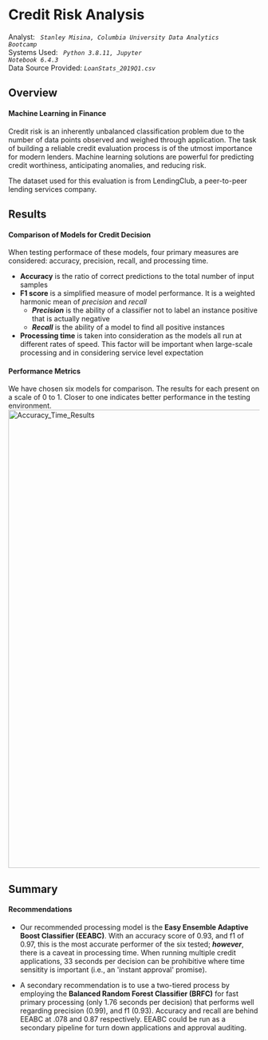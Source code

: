 # Credit Risk Analysis
Analyst: <code><i> Stanley Misina, Columbia University Data Analytics Bootcamp</i></code><br />
Systems Used: <i><code> Python 3.8.11, Jupyter Notebook 6.4.3 </i> </code> <br />
Data Source Provided: <i><code>LoanStats_2019Q1.csv</code></i>

## Overview
#### Machine Learning in Finance
Credit risk is an inherently unbalanced classification problem due to the number of data points observed and weighed through application. The task of building a reliable credit evaluation process is of the utmost importance for modern lenders. Machine learning solutions are powerful for predicting credit worthiness, anticipating anomalies, and reducing risk.

The dataset used for this evaluation is from LendingClub, a peer-to-peer lending services company.

## Results
#### Comparison of Models for Credit Decision
When testing performace of these models, four primary measures are considered: accuracy, precision, recall, and processing time.
- **Accuracy** is the ratio of correct predictions to the total number of input samples
- **F1 score** is a simplified measure of model performance. It is a weighted harmonic mean of _precision_ and _recall_
  - _**Precision**_ is the ability of a classifier not to label an instance positive that is actually negative
  - _**Recall**_ is the ability of a model to find all positive instances
-  **Processing time** is taken into consideration as the models all run at different rates of speed. This factor will be important when large-scale processing and in considering service level expectation

#### Performance Metrics
We have chosen six models for comparison. The results for each present on a scale of 0 to 1. Closer to one indicates better performance in the testing environment.
<img width="917" alt="Accuracy_Time_Results" src="https://user-images.githubusercontent.com/84740997/136130621-070a5d01-5b5d-4621-a417-a88a6c3caff9.png">

## Summary
#### Recommendations
- Our recommended processing model is the **Easy Ensemble Adaptive Boost Classifier (EEABC)**. With an accuracy score of 0.93, and f1 of 0.97, this is the most accurate performer of the six tested; **_however_**, there is a caveat in processing time. When running multiple credit applications, 33 seconds per decision can be prohibitive where time sensitity is important (i.e., an 'instant approval' promise).

- A secondary recommendation is to use a two-tiered process by employing the **Balanced Random Forest Classifier (BRFC)** for fast primary processing (only 1.76 seconds per decision) that performs well regarding precision (0.99), and f1 (0.93). Accuracy and recall are behind EEABC at .078 and 0.87 respectively. EEABC could be run as a secondary pipeline for turn down applications and approval auditing.
